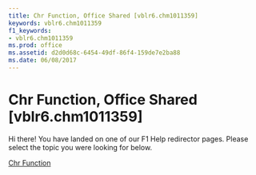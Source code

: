 ```yaml
---
title: Chr Function, Office Shared [vblr6.chm1011359]
keywords: vblr6.chm1011359
f1_keywords:
- vblr6.chm1011359
ms.prod: office
ms.assetid: d2d0d68c-6454-49df-86f4-159de7e2ba88
ms.date: 06/08/2017
---
```



# Chr Function, Office Shared [vblr6.chm1011359]

Hi there! You have landed on one of our F1 Help redirector pages. Please select the topic you were looking for below.

[Chr Function](http://msdn.microsoft.com/library/a9dc96ec-4719-8d24-144b-61d45fa58fe5%28Office.15%29.aspx)

